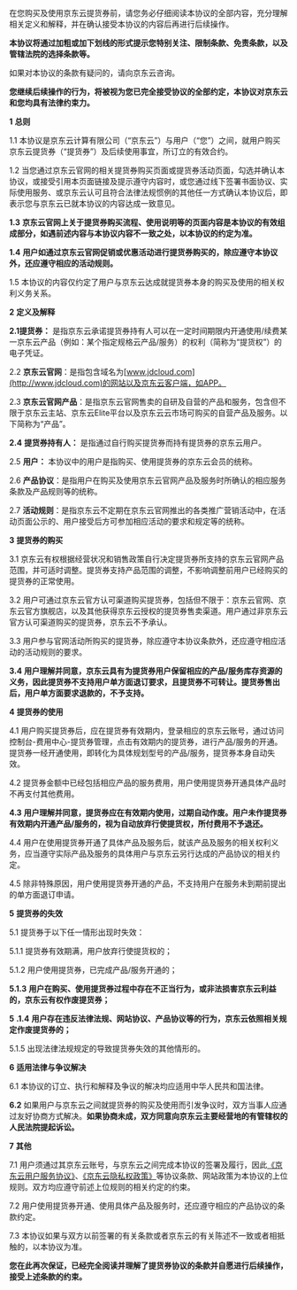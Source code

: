 在您购买及使用京东云提货券前，请您务必仔细阅读本协议的全部内容，充分理解相关定义和解释，并在确认接受本协议的内容后再进行后续操作。

**本协议将通过加粗或加下划线的形式提示您特别关注、限制条款、免责条款，以及管辖法院的选择条款等。**

如果对本协议的条款有疑问的，请向京东云咨询。

**您继续后续操作的行为，将被视为您已完全接受协议的全部约定，本协议对京东云和您均具有法律约束力。**

**1** **总则**

1.1 本协议是京东云计算有限公司（“京东云”）与用户（“您”）之间，就用户购买京东云提货券（“提货券”）及后续使用事宜，所订立的有效合约。

1.2 当您通过京东云官网的相关提货券购买页面或提货券活动页面，勾选并确认本协议，或接受引用本页面链接及提示遵守内容时，或您通过线下签署书面协议、实际使用服务、或京东云认可且符合法律法规惯例的其他任一方式确认本协议后，即表示您与京东云已就本协议的内容达成一致意见。

**1.3** **京东云官网上关于提货券购买流程、使用说明等的页面内容是本协议的有效组成部分，如遇前述内容与本协议内容不一致之处，以本协议的约定为准。** 

**1.4** **用户如通过京东云官网促销或优惠活动进行提货券购买的，除应遵守本协议外，还应遵守相应的活动规则。**

1.5 本协议的内容仅约定了用户与京东云达成就提货券本身的购买及使用的相关权利义务关系。

**2** **定义及解释**

**2.1提货券：** 是指京东云承诺提货券持有人可以在一定时间期限内开通使用/续费某一京东云产品（例如：某个指定规格云产品/服务）的权利（简称为“提货权”）的电子凭证。

2.2 **京东云官网**：是指包含域名为[www.jdcloud.com](http://www.jdcloud.com)的网站以及京东云客户端，如APP。

2.3 **京东云官网产品**：是指京东云官网售卖的自研及自营的产品和服务，包含但不限于京东云主站、京东云Elite平台以及京东云云市场可购买的自营产品及服务。以下简称为“产品”。

**2.4** **提货券持有人：** 是指通过自行购买提货券而持有提货券的京东云用户。

2.5 **用户：** 本协议中的用户是指购买、使用提货券的京东云会员的统称。

2.6 **产品协议**：是指用户在购买及使用京东云官网产品及服务时所确认的相应服务条款及产品规则等的统称。

2.7 **活动规则**：是指京东云不定期在京东云官网推出的各类推广营销活动中，在活动页面公示的、用户接受后方可参加相应活动的要求和规定等的统称。

**3** **提货券的购买**

3.1 京东云有权根据经营状况和销售政策自行决定提货券所支持的京东云官网产品范围，并可适时调整。提货券支持产品范围的调整，不影响调整前用户已经购买的提货券的正常使用。

3.2 用户可通过京东云官方认可渠道购买提货券，包括但不限于：京东云官网、京东云官方旗舰店，以及其他获得京东云授权的提货券售卖渠道。用户通过非京东云官方认可渠道购买的提货券，京东云不予承认。

3.3 用户参与官网活动所购买的提货券，除应遵守本协议条款外，还应遵守相应活动的活动规则的要求。

**3.4** **用户理解并同意，京东云具有为提货券用户保留相应的产品/服务库存资源的义务，因此提货券不支持用户单方面退订要求，且提货券不可转让。提货券售出后，用户单方面要求退款的，不予支持。**

**4** **提货券的使用**

4.1 用户购买提货券后，应在提货券有效期内，登录相应的京东云账号，通过访问控制台-费用中心-提货券管理，点击有效期内的提货券，进行产品/服务的开通。提货券一经开通使用，即转化为具体规划型号的产品/服务，提货券本身自动失效。

4.2 提货券金额中已经包括相应产品的服务费用，用户使用提货券开通具体产品时不再支付其他费用。

**4.3** **用户理解并同意，提货券应在有效期内使用，过期自动作废。用户未作提货券有效期内开通产品/服务的，视为自动放弃行使提货权，所付费用不予退还。**

4.4 用户在使用提货券开通了具体产品及服务后，就该产品及服务的相关权利义务，应当遵守实际产品及服务的具体用户与京东云另行达成的产品协议的相关约定。

4.5 除非特殊原因，用户使用提货券开通的产品，不支持用户在服务未到期前提出的单方面退订申请。

 

**5** **提货券的失效**

5.1 提货券于以下任一情形出现时失效：

5.1.1 提货券有效期满，用户放弃行使提货权的；

5.1.2 用户使用提货券，已完成产品/服务开通的；

**5.1.3** **用户在购买、使用提货券过程中存在不正当行为，或非法损害京东云利益的，京东云有权作废提货券；**

**5** **.1.4** **用户存在违反法律法规、网站协议、产品协议等的行为，京东云依照相关规定作废提货券的；**

5.1.5 出现法律法规规定的导致提货券失效的其他情形的。

**6** **适用法律与争议解决**

6.1 本协议的订立、执行和解释及争议的解决均应适用中华人民共和国法律。

**6.2** 如果用户与京东云之间就提货券的购买及使用而引发争议时，双方当事人应通过友好协商方式解决。**如果协商未成，双方同意向京东云主要经营地的有管辖权的人民法院提起诉讼。**

**7** **其他**

7.1 用户须通过其京东云账号，与京东云之间完成本协议的签署及履行，因此[《京东云用户服务协议》](http://terms.aliyun.com/legal-agreement/terms/suit_bu1_ali_cloud/suit_bu1_ali_cloud201712130944_39600.html)、[《京东云隐私权政策》](http://terms.aliyun.com/legal-agreement/terms/suit_bu1_ali_cloud/suit_bu1_ali_cloud201710161525_98396.html)等协议条款、网站政策为本协议的上位规则。双方均应遵守前述上位规则的相关约定的约束。

7.2 用户使用提货券开通、使用具体产品及服务时，还应遵守相应的产品协议的条款约定。

7.3 本协议如果与双方以前签署的有关条款或者京东云的有关陈述不一致或者相抵触的，以本协议为准。

 

**您在此再次保证，已经完全阅读并理解了提货券协议的条款并自愿进行后续操作，接受上述条款的约束。**

 

